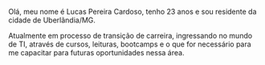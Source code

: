 Olá, meu nome é Lucas Pereira Cardoso, tenho 23 anos e sou residente da cidade de Uberlãndia/MG.

Atualmente em processo de transição de carreira, ingressando no mundo de TI, através de cursos, leituras, bootcamps e o que for necessário para me capacitar para futuras oportunidades nessa área.
